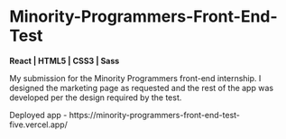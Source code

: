 # Minority-Programmers-Front-End-Test

<strong>React | HTML5 | CSS3 | Sass</strong>

<p>My submission for the Minority Programmers front-end internship. I designed the marketing page as requested and the rest of the app was developed per the design required by the test.</p>

<p>Deployed app - https://minority-programmers-front-end-test-five.vercel.app/</p>

